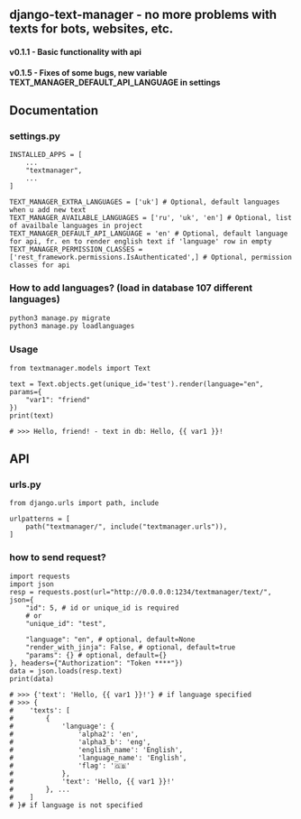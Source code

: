 ## django-text-manager - no more problems with texts for bots, websites, etc.

#### v0.1.1 - Basic functionality with api
#### v0.1.5 - Fixes of some bugs, new variable TEXT_MANAGER_DEFAULT_API_LANGUAGE in settings

## Documentation
### settings.py
```python3
INSTALLED_APPS = [
    ...
    "textmanager",
    ...
]

TEXT_MANAGER_EXTRA_LANGUAGES = ['uk'] # Optional, default languages when u add new text
TEXT_MANAGER_AVAILABLE_LANGUAGES = ['ru', 'uk', 'en'] # Optional, list of availbale languages in project 
TEXT_MANAGER_DEFAULT_API_LANGUAGE = 'en' # Optional, default language for api, fr. en to render english text if 'language' row in empty
TEXT_MANAGER_PERMISSION_CLASSES = ['rest_framework.permissions.IsAuthenticated',] # Optional, permission classes for api
```
### How to add languages? (load in database 107 different languages)
```bash
python3 manage.py migrate
python3 manage.py loadlanguages
```
### Usage
```python3
from textmanager.models import Text

text = Text.objects.get(unique_id='test').render(language="en", params={
    "var1": "friend"
})
print(text)

# >>> Hello, friend! - text in db: Hello, {{ var1 }}!
```

## API
### urls.py
```python3
from django.urls import path, include

urlpatterns = [
    path("textmanager/", include("textmanager.urls")),
]
```
### how to send request?
```python3
import requests
import json
resp = requests.post(url="http://0.0.0.0:1234/textmanager/text/", json={
    "id": 5, # id or unique_id is required
    # or
    "unique_id": "test",

    "language": "en", # optional, default=None
    "render_with_jinja": False, # optional, default=true
    "params": {} # optional, default={}
}, headers={"Authorization": "Token ****"})
data = json.loads(resp.text)
print(data)

# >>> {'text': 'Hello, {{ var1 }}!'} # if language specified
# >>> {
#    'texts': [
#        {
#            'language': {
#                'alpha2': 'en', 
#                'alpha3_b': 'eng', 
#                'english_name': 'English', 
#                'language_name': 'English', 
#                'flag': '🇬🇧'
#            }, 
#            'text': 'Hello, {{ var1 }}!'
#        }, ...
#    ]
# }# if language is not specified
```
